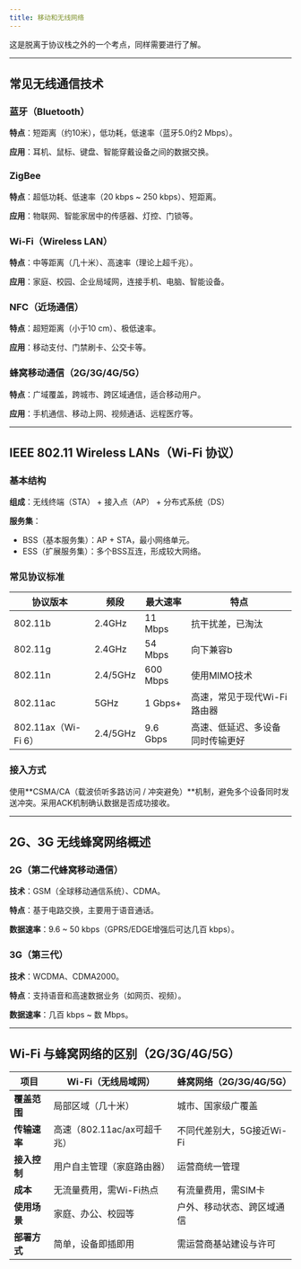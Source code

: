 ```yaml
---
title: 移动和无线网络
---
```

这是脱离于协议栈之外的一个考点，同样需要进行了解。

---

## 常见无线通信技术
### **蓝牙（Bluetooth）**
**特点**：短距离（约10米），低功耗，低速率（蓝牙5.0约2 Mbps）。

**应用**：耳机、鼠标、键盘、智能穿戴设备之间的数据交换。

### **ZigBee**
**特点**：超低功耗、低速率（20 kbps ~ 250 kbps）、短距离。

**应用**：物联网、智能家居中的传感器、灯控、门锁等。

### **Wi-Fi（Wireless LAN）**
**特点**：中等距离（几十米）、高速率（理论上超千兆）。

**应用**：家庭、校园、企业局域网，连接手机、电脑、智能设备。

### **NFC（近场通信）**
**特点**：超短距离（小于10 cm）、极低速率。

**应用**：移动支付、门禁刷卡、公交卡等。

### **蜂窝移动通信（2G/3G/4G/5G）**
**特点**：广域覆盖，跨城市、跨区域通信，适合移动用户。

**应用**：手机通信、移动上网、视频通话、远程医疗等。

---

## IEEE 802.11 Wireless LANs（Wi-Fi 协议）
### **基本结构**
**组成**：无线终端（STA） + 接入点（AP） + 分布式系统（DS）

**服务集**：

+ BSS（基本服务集）：AP + STA，最小网络单元。
+ ESS（扩展服务集）：多个BSS互连，形成较大网络。

### **常见协议标准**
| 协议版本 | 频段 | 最大速率 | 特点 |
| --- | --- | --- | --- |
| 802.11b | 2.4GHz | 11 Mbps | 抗干扰差，已淘汰 |
| 802.11g | 2.4GHz | 54 Mbps | 向下兼容b |
| 802.11n | 2.4/5GHz | 600 Mbps | 使用MIMO技术 |
| 802.11ac | 5GHz | 1 Gbps+ | 高速，常见于现代Wi-Fi路由器 |
| 802.11ax（Wi-Fi 6） | 2.4/5GHz | 9.6 Gbps | 高速、低延迟、多设备同时传输更好 |


### **接入方式**
使用**CSMA/CA（载波侦听多路访问 / 冲突避免）**机制，避免多个设备同时发送冲突。采用ACK机制确认数据是否成功接收。

---

## 2G、3G 无线蜂窝网络概述
### **2G（第二代蜂窝移动通信）**
**技术**：GSM（全球移动通信系统）、CDMA。

**特点**：基于电路交换，主要用于语音通话。

**数据速率**：9.6 ~ 50 kbps（GPRS/EDGE增强后可达几百 kbps）。

### **3G（第三代）**
**技术**：WCDMA、CDMA2000。

**特点**：支持语音和高速数据业务（如网页、视频）。

**数据速率**：几百 kbps ~ 数 Mbps。

---

## Wi-Fi 与蜂窝网络的区别（2G/3G/4G/5G）
| 项目 | Wi-Fi（无线局域网） | 蜂窝网络（2G/3G/4G/5G） |
| --- | --- | --- |
| **覆盖范围** | 局部区域（几十米） | 城市、国家级广覆盖 |
| **传输速率** | 高速（802.11ac/ax可超千兆） | 不同代差别大，5G接近Wi-Fi |
| **接入控制** | 用户自主管理（家庭路由器） | 运营商统一管理 |
| **成本** | 无流量费用，需Wi-Fi热点 | 有流量费用，需SIM卡 |
| **使用场景** | 家庭、办公、校园等 | 户外、移动状态、跨区域通信 |
| **部署方式** | 简单，设备即插即用 | 需运营商基站建设与许可 |


